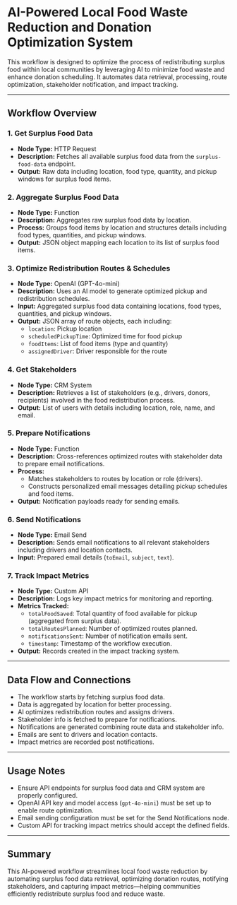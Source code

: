 # AI-Powered Local Food Waste Reduction and Donation Optimization System

This workflow is designed to optimize the process of redistributing surplus food within local communities by leveraging AI to minimize food waste and enhance donation scheduling. It automates data retrieval, processing, route optimization, stakeholder notification, and impact tracking.

---

## Workflow Overview

### 1. Get Surplus Food Data
- **Node Type:** HTTP Request
- **Description:** Fetches all available surplus food data from the `surplus-food-data` endpoint.
- **Output:** Raw data including location, food type, quantity, and pickup windows for surplus food items.

### 2. Aggregate Surplus Food Data
- **Node Type:** Function
- **Description:** Aggregates raw surplus food data by location.
- **Process:** Groups food items by location and structures details including food types, quantities, and pickup windows.
- **Output:** JSON object mapping each location to its list of surplus food items.

### 3. Optimize Redistribution Routes & Schedules
- **Node Type:** OpenAI (GPT-4o-mini)
- **Description:** Uses an AI model to generate optimized pickup and redistribution schedules.
- **Input:** Aggregated surplus food data containing locations, food types, quantities, and pickup windows.
- **Output:** JSON array of route objects, each including:
  - `location`: Pickup location
  - `scheduledPickupTime`: Optimized time for food pickup
  - `foodItems`: List of food items (type and quantity)
  - `assignedDriver`: Driver responsible for the route

### 4. Get Stakeholders
- **Node Type:** CRM System
- **Description:** Retrieves a list of stakeholders (e.g., drivers, donors, recipients) involved in the food redistribution process.
- **Output:** List of users with details including location, role, name, and email.

### 5. Prepare Notifications
- **Node Type:** Function
- **Description:** Cross-references optimized routes with stakeholder data to prepare email notifications.
- **Process:** 
  - Matches stakeholders to routes by location or role (drivers).
  - Constructs personalized email messages detailing pickup schedules and food items.
- **Output:** Notification payloads ready for sending emails.

### 6. Send Notifications
- **Node Type:** Email Send
- **Description:** Sends email notifications to all relevant stakeholders including drivers and location contacts.
- **Input:** Prepared email details (`toEmail`, `subject`, `text`).

### 7. Track Impact Metrics
- **Node Type:** Custom API
- **Description:** Logs key impact metrics for monitoring and reporting.
- **Metrics Tracked:**
  - `totalFoodSaved`: Total quantity of food available for pickup (aggregated from surplus data).
  - `totalRoutesPlanned`: Number of optimized routes planned.
  - `notificationsSent`: Number of notification emails sent.
  - `timestamp`: Timestamp of the workflow execution.
- **Output:** Records created in the impact tracking system.

---

## Data Flow and Connections

- The workflow starts by fetching surplus food data.
- Data is aggregated by location for better processing.
- AI optimizes redistribution routes and assigns drivers.
- Stakeholder info is fetched to prepare for notifications.
- Notifications are generated combining route data and stakeholder info.
- Emails are sent to drivers and location contacts.
- Impact metrics are recorded post notifications.

---

## Usage Notes

- Ensure API endpoints for surplus food data and CRM system are properly configured.
- OpenAI API key and model access (`gpt-4o-mini`) must be set up to enable route optimization.
- Email sending configuration must be set for the Send Notifications node.
- Custom API for tracking impact metrics should accept the defined fields.

---

## Summary

This AI-powered workflow streamlines local food waste reduction by automating surplus food data retrieval, optimizing donation routes, notifying stakeholders, and capturing impact metrics—helping communities efficiently redistribute surplus food and reduce waste.